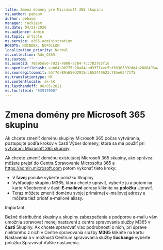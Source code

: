 ```yaml
---
title: Zmena domény pre Microsoft 365 skupinu
ms.author: pebaum
author: pebaum
manager: jackiesm
ms.date: 04/21/2020
ms.audience: Admin
ms.topic: article
ms.service: o365-administration
ROBOTS: NOINDEX, NOFOLLOW
localization_priority: Normal
ms.collection: Adm_O365
ms.custom: ''
ms.assetid: 78695de0-7021-4900-a784-7cc782785f1d
ms.openlocfilehash: eab64b90775c28a84ebd33774ec5bf68303892dd4b2880493a4b236d9d8993d0
ms.sourcegitcommit: b5f7da89a650d2915dc652449623c78be6247175
ms.translationtype: MT
ms.contentlocale: sk-SK
ms.lasthandoff: 08/05/2021
ms.locfileid: "53917006"
---
```

# <a name="change-the-domain-for-a-microsoft-365-group"></a>Zmena domény pre Microsoft 365 skupinu

Ak chcete zmeniť doménu skupiny Microsoft 365 počas vytvárania, postupujte podľa krokov v časti Výber domény, ktorá sa má použiť pri [vytváraní Microsoft 365 skupiny](https://docs.microsoft.com/microsoft-365/admin/create-groups/choose-domain-to-create-groups).

Ak chcete zmeniť doménu existujúcej Microsoft 365 skupiny, ako správca môžete prejsť do Centra Spravovanie Microsoftu 365 a https://admin.microsoft.com potom vykonať tieto kroky:

- V **ľavej** ponuke vyberte položku Skupiny
- Vyhľadajte skupinu M365, ktorú chcete upraviť, vyberte  ju a potom na karte Všeobecné v časti **E-mailové** adresy kliknite na **položku** Upraviť.
- Teraz môžete zmeniť doménu svojej primárnej e-mailovej adresy a môžete tiež pridať e-mailové aliasy.

> [!IMPORTANT]
> Bežné distribučné skupiny a skupiny zabezpečenia s podporou e-mailu vám umožnia spravovať menej nastavení z centra spravovania služby M365 v **časti** Skupiny. Ak chcete spravovať viac podrobností o nich, pri úprave niektorého z nich v Centre spravovania služby **M365** kliknite na kartu Nastavenia a v možnosti Centrum spravovania služby **Exchange** vyberte položku Spravovať ďalšie nastavenia.
